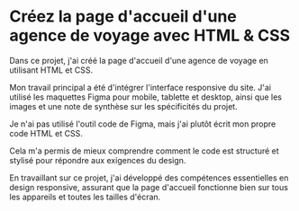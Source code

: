 # Créez la page d'accueil d'une agence de voyage avec HTML & CSS

Dans ce projet, j'ai créé la page d'accueil d'une agence de voyage en utilisant HTML et CSS.

Mon travail principal a été d'intégrer l'interface responsive du site. J'ai utilisé les maquettes Figma pour mobile, tablette et desktop, ainsi que les images et une note de synthèse sur les spécificités du projet.

Je n'ai pas utilisé l'outil code de Figma, mais j'ai plutôt écrit mon propre code HTML et CSS.

Cela m'a permis de mieux comprendre comment le code est structuré et stylisé pour répondre aux exigences du design.

En travaillant sur ce projet, j'ai développé des compétences essentielles en design responsive, assurant que la page d'accueil fonctionne bien sur tous les appareils et toutes les tailles d'écran.
